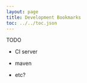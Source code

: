 ```yaml
---
layout: page
title: Development Bookmarks
toc: ../../toc.json
---
```


TODO

* CI server

* maven

* etc?
